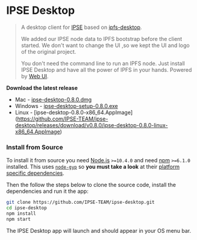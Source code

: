 # IPSE Desktop

> A desktop client for [IPSE](https://ipse.io) based on [ipfs-desktop](https://github.com/ipfs-shipyard/ipfs-desktop).
>
> We added our IPSE node data to IPFS bootstrap before the client started.
> We don't want to change the UI ,so we kept the UI and logo of the original project. 
>
> You don't need the command line to run an IPFS node. Just install IPSE Desktop and have all the power of IPFS in your hands. Powered by [Web UI](https://github.com/ipfs-shipyard/ipfs-webui).

**Download the latest release**

- Mac - [ipse-desktop-0.8.0.dmg](https://github.com/IPSE-TEAM/ipse-desktop/releases/download/v0.8.0/ipse-desktop-0.8.0.dmg)
- Windows - [ipse-desktop-setup-0.8.0.exe](https://github.com/IPSE-TEAM/ipse-desktop/releases/download/v0.8.0/ipse-desktop-setup-0.8.0.exe) 
- Linux - [ipse-desktop-0.8.0-x86_64.AppImage]
(https://github.com/IPSE-TEAM/ipse-desktop/releases/download/v0.8.0/ipse-desktop-0.8.0-linux-x86_64.AppImage)
### Install from Source

To install it from source you need [Node.js](https://nodejs.org/en/) `>=10.4.0` and
need [npm](npmjs.org) `>=6.1.0` installed. This uses [`node-gyp`](https://github.com/nodejs/node-gyp) so **you must take a look** at their [platform specific dependencies](https://github.com/nodejs/node-gyp#installation).

Then the follow the steps below to clone the source code, install the dependencies and run it the app:

```bash
git clone https://github.com/IPSE-TEAM/ipse-desktop.git
cd ipse-desktop
npm install
npm start
```

The IPSE Desktop app will launch and should appear in your OS menu bar.


